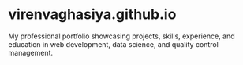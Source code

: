 # virenvaghasiya.github.io
My professional portfolio showcasing projects, skills, experience, and education in web development, data science, and quality control management.
